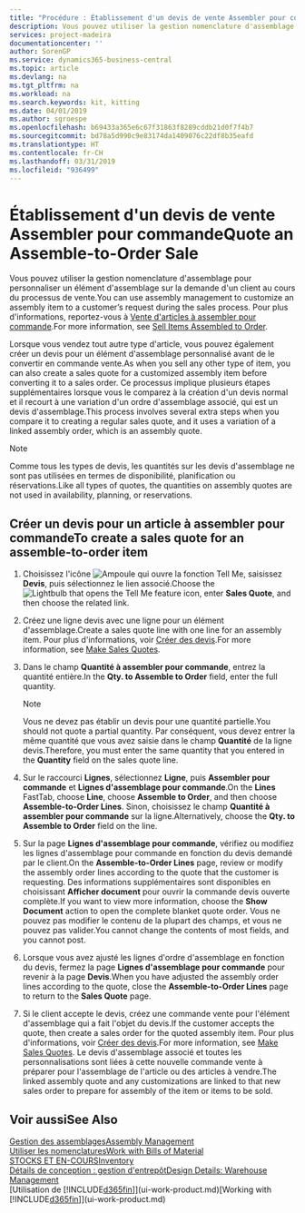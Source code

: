 ```yaml
---
title: "Procédure : Établissement d'un devis de vente Assembler pour commande | Microsoft Docs"
description: Vous pouvez utiliser la gestion nomenclature d'assemblage pour personnaliser un élément d'assemblage sur la demande d'un client au cours du processus de vente.
services: project-madeira
documentationcenter: ''
author: SorenGP
ms.service: dynamics365-business-central
ms.topic: article
ms.devlang: na
ms.tgt_pltfrm: na
ms.workload: na
ms.search.keywords: kit, kitting
ms.date: 04/01/2019
ms.author: sgroespe
ms.openlocfilehash: b69433a365e6c67f31863f8289cddb21d0f7f4b7
ms.sourcegitcommit: bd78a5d990c9e83174da1409076c22df8b35eafd
ms.translationtype: HT
ms.contentlocale: fr-CH
ms.lasthandoff: 03/31/2019
ms.locfileid: "936499"
---
```

# <a name="quote-an-assemble-to-order-sale"></a><span data-ttu-id="0f629-103">Établissement d'un devis de vente Assembler pour commande</span><span class="sxs-lookup"><span data-stu-id="0f629-103">Quote an Assemble-to-Order Sale</span></span>
<span data-ttu-id="0f629-104">Vous pouvez utiliser la gestion nomenclature d'assemblage pour personnaliser un élément d'assemblage sur la demande d'un client au cours du processus de vente.</span><span class="sxs-lookup"><span data-stu-id="0f629-104">You can use assembly management to customize an assembly item to a customer’s request during the sales process.</span></span> <span data-ttu-id="0f629-105">Pour plus d'informations, reportez-vous à [Vente d'articles à assembler pour commande](assembly-how-to-sell-items-assembled-to-order.md).</span><span class="sxs-lookup"><span data-stu-id="0f629-105">For more information, see [Sell Items Assembled to Order](assembly-how-to-sell-items-assembled-to-order.md).</span></span>  

<span data-ttu-id="0f629-106">Lorsque vous vendez tout autre type d'article, vous pouvez également créer un devis pour un élément d'assemblage personnalisé avant de le convertir en commande vente.</span><span class="sxs-lookup"><span data-stu-id="0f629-106">As when you sell any other type of item, you can also create a sales quote for a customized assembly item before converting it to a sales order.</span></span> <span data-ttu-id="0f629-107">Ce processus implique plusieurs étapes supplémentaires lorsque vous le comparez à la création d'un devis normal et il recourt à une variation d'un ordre d'assemblage associé, qui est un devis d'assemblage.</span><span class="sxs-lookup"><span data-stu-id="0f629-107">This process involves several extra steps when you compare it to creating a regular sales quote, and it uses a variation of a linked assembly order, which is an assembly quote.</span></span>

> [!NOTE]  
>  <span data-ttu-id="0f629-108">Comme tous les types de devis, les quantités sur les devis d'assemblage ne sont pas utilisées en termes de disponibilité, planification ou réservations.</span><span class="sxs-lookup"><span data-stu-id="0f629-108">Like all types of quotes, the quantities on assembly quotes are not used in availability, planning, or reservations.</span></span>  

## <a name="to-create-a-sales-quote-for-an-assemble-to-order-item"></a><span data-ttu-id="0f629-109">Créer un devis pour un article à assembler pour commande</span><span class="sxs-lookup"><span data-stu-id="0f629-109">To create a sales quote for an assemble-to-order item</span></span>  
1.  <span data-ttu-id="0f629-110">Choisissez l'icône ![Ampoule qui ouvre la fonction Tell Me](media/ui-search/search_small.png "Dites-moi ce que vous voulez faire"), saisissez **Devis**, puis sélectionnez le lien associé.</span><span class="sxs-lookup"><span data-stu-id="0f629-110">Choose the ![Lightbulb that opens the Tell Me feature](media/ui-search/search_small.png "Tell me what you want to do") icon, enter **Sales Quote**, and then choose the related link.</span></span>  
2.  <span data-ttu-id="0f629-111">Créez une ligne devis avec une ligne pour un élément d'assemblage.</span><span class="sxs-lookup"><span data-stu-id="0f629-111">Create a sales quote line with one line for an assembly item.</span></span> <span data-ttu-id="0f629-112">Pour plus d'informations, voir [Créer des devis](sales-how-make-offers.md).</span><span class="sxs-lookup"><span data-stu-id="0f629-112">For more information, see [Make Sales Quotes](sales-how-make-offers.md).</span></span>  
3.  <span data-ttu-id="0f629-113">Dans le champ **Quantité à assembler pour commande**, entrez la quantité entière.</span><span class="sxs-lookup"><span data-stu-id="0f629-113">In the **Qty. to Assemble to Order** field, enter the full quantity.</span></span>

    > [!NOTE]  
    >  <span data-ttu-id="0f629-114">Vous ne devez pas établir un devis pour une quantité partielle.</span><span class="sxs-lookup"><span data-stu-id="0f629-114">You should not quote a partial quantity.</span></span> <span data-ttu-id="0f629-115">Par conséquent, vous devez entrer la même quantité que vous avez saisie dans le champ **Quantité** de la ligne devis.</span><span class="sxs-lookup"><span data-stu-id="0f629-115">Therefore, you must enter the same quantity that you entered in the **Quantity** field on the sales quote line.</span></span>  

4.  <span data-ttu-id="0f629-116">Sur le raccourci **Lignes**, sélectionnez **Ligne**, puis **Assembler pour commande** et **Lignes d'assemblage pour commande**.</span><span class="sxs-lookup"><span data-stu-id="0f629-116">On the **Lines** FastTab, choose **Line**, choose **Assemble to Order**, and then choose **Assemble-to-Order Lines**.</span></span> <span data-ttu-id="0f629-117">Sinon, choisissez le champ **Quantité à assembler pour commande** sur la ligne.</span><span class="sxs-lookup"><span data-stu-id="0f629-117">Alternatively, choose the **Qty. to Assemble to Order** field on the line.</span></span>  
5.  <span data-ttu-id="0f629-118">Sur la page **Lignes d'assemblage pour commande**, vérifiez ou modifiez les lignes d'assemblage pour commande en fonction du devis demandé par le client.</span><span class="sxs-lookup"><span data-stu-id="0f629-118">On the **Assemble-to-Order Lines** page, review or modify the assembly order lines according to the quote that the customer is requesting.</span></span> <span data-ttu-id="0f629-119">Des informations supplémentaires sont disponibles en choisissant **Afficher document** pour ouvrir la commande devis ouverte complète.</span><span class="sxs-lookup"><span data-stu-id="0f629-119">If you want to view more information, choose the **Show Document** action to open the complete blanket quote order.</span></span> <span data-ttu-id="0f629-120">Vous ne pouvez pas modifier le contenu de la plupart des champs, et vous ne pouvez pas valider.</span><span class="sxs-lookup"><span data-stu-id="0f629-120">You cannot change the contents of most fields, and you cannot post.</span></span>  
6.  <span data-ttu-id="0f629-121">Lorsque vous avez ajusté les lignes d'ordre d'assemblage en fonction du devis, fermez la page **Lignes d'assemblage pour commande** pour revenir à la page **Devis**.</span><span class="sxs-lookup"><span data-stu-id="0f629-121">When you have adjusted the assembly order lines according to the quote, close the **Assemble-to-Order Lines** page to return to the **Sales Quote** page.</span></span>  
7.  <span data-ttu-id="0f629-122">Si le client accepte le devis, créez une commande vente pour l'élément d'assemblage qui a fait l'objet du devis.</span><span class="sxs-lookup"><span data-stu-id="0f629-122">If the customer accepts the quote, then create a sales order for the quoted assembly item.</span></span> <span data-ttu-id="0f629-123">Pour plus d'informations, voir [Créer des devis](sales-how-make-offers.md).</span><span class="sxs-lookup"><span data-stu-id="0f629-123">For more information, see [Make Sales Quotes](sales-how-make-offers.md).</span></span> <span data-ttu-id="0f629-124">Le devis d'assemblage associé et toutes les personnalisations sont liées à cette nouvelle commande vente à préparer pour l'assemblage de l'article ou des articles à vendre.</span><span class="sxs-lookup"><span data-stu-id="0f629-124">The linked assembly quote and any customizations are linked to that new sales order to prepare for assembly of the item or items to be sold.</span></span>  

## <a name="see-also"></a><span data-ttu-id="0f629-125">Voir aussi</span><span class="sxs-lookup"><span data-stu-id="0f629-125">See Also</span></span>  
[<span data-ttu-id="0f629-126">Gestion des assemblages</span><span class="sxs-lookup"><span data-stu-id="0f629-126">Assembly Management</span></span>](assembly-assemble-items.md)  
[<span data-ttu-id="0f629-127">Utiliser les nomenclatures</span><span class="sxs-lookup"><span data-stu-id="0f629-127">Work with Bills of Material</span></span>](inventory-how-work-BOMs.md)  
[<span data-ttu-id="0f629-128">STOCKS ET EN-COURS</span><span class="sxs-lookup"><span data-stu-id="0f629-128">Inventory</span></span>](inventory-manage-inventory.md)  
[<span data-ttu-id="0f629-129">Détails de conception : gestion d'entrepôt</span><span class="sxs-lookup"><span data-stu-id="0f629-129">Design Details: Warehouse Management</span></span>](design-details-warehouse-management.md)  
<span data-ttu-id="0f629-130">[Utilisation de [!INCLUDE[d365fin](includes/d365fin_md.md)]](ui-work-product.md)</span><span class="sxs-lookup"><span data-stu-id="0f629-130">[Working with [!INCLUDE[d365fin](includes/d365fin_md.md)]](ui-work-product.md)</span></span>
